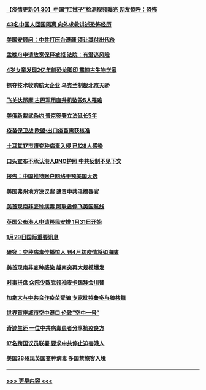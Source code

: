 #### [【疫情更新01.30】中国“肛拭子”检测视频曝光 网友惊呼：恐怖](../pages/prog202/a103034335.md?t=01302151) 
#### [43名中国人回国隔离 向外求救讲述恐怖经历](../pages/prog202/a103043386.md?t=01302151) 
#### [美国安顾问：中共打压台港疆 须让其付出代价](../pages/prog202/a103043378.md?t=01302151) 
#### [孟晚舟申请放宽保释被拒 法院：有潜逃风险](../pages/prog202/a103043301.md?t=01302151) 
#### [4岁女童发现2亿年前恐龙脚印 震惊古生物学家](../pages/prog202/a103043253.md?t=01302151) 
#### [掠夺技术收购航太企业 乌克兰制裁北京天骄](../pages/prog202/a103043245.md?t=01302151) 
#### [飞关达那摩 古巴军用直升机坠毁5人罹难](../pages/prog202/a103043223.md?t=01302151) 
#### [美俄新裁武条约 普京签署立法延长5年](../pages/prog202/a103043179.md?t=01302151) 
#### [疫苗保卫战 欧盟:出口疫苗需获核准](../pages/prog202/a103043161.md?t=01302151) 
#### [土耳其17巿遭变种病毒入侵 已128人感染](../pages/prog202/a103043143.md?t=01302151) 
#### [口头宣布不承认港人BNO护照 中共反制不见下文](../pages/prog202/a103042990.md?t=01302151) 
#### [报告：中国推特账户网络干预美国大选](../pages/prog202/a103042837.md?t=01302151) 
#### [美国弗州地方决议案 谴责中共活摘器官](../pages/prog202/a103042831.md?t=01302151) 
#### [美首现南非变种病毒 阿联酋停飞英国航线](../pages/prog202/a103042807.md?t=01302151) 
#### [英国公布港人申请移民安排 1月31日开始](../pages/prog202/a103042630.md?t=01302151) 
#### [1月29日国际重要讯息](../pages/prog202/a103042618.md?t=01302151) 
#### [研究：变种病毒传播惊人 到4月初疫情将如海啸](../pages/prog202/a103042590.md?t=01302151) 
#### [美首现南非变种感染 越南突再大规模爆发](../pages/prog202/a103042261.md?t=01302151) 
#### [时事拼盘 众院少数党领袖麦卡锡拜会川普](../pages/prog202/a103042239.md?t=01302151) 
#### [加拿大与中共合作疫苗受骗 专家批特鲁多与狼共舞](../pages/prog202/a103042198.md?t=01302151) 
#### [世界首座城市空中港口 伦敦“空中一号”](../pages/prog202/a103042228.md?t=01302151) 
#### [奇迹生还 一位中共病毒患者分享抗疫良方](../pages/prog202/a103042169.md?t=01302151) 
#### [17名跨国议员联署 要求中共停止迫害港人](../pages/prog202/a103042082.md?t=01302151) 
#### [美国28州现英国变种病毒 多国禁旅客入境](../pages/prog202/a103042031.md?t=01302151) 

----
#### [ >>> 更早内容 <<< ](../indexes/prog202-earlier.md)

